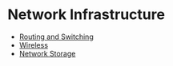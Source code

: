 # Network Infrastructure

- [Routing and Switching](./Routing_And_Switching/index.md)
- [Wireless](./Wireless/index.md)
- [Network Storage](./NetworkStorage/index.md)